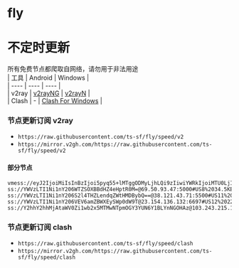 # fly
# 不定时更新
所有免费节点都爬取自网络，请勿用于非法用途  
|  工具  | Android  | Windows  |  
|  ----  | ----   | ----  |  
| v2ray  | [v2rayNG](https://github.com/2dust/v2rayNG/releases) | [v2rayN](https://github.com/2dust/v2rayN/releases) |  
| Clash  | - | [Clash For Windows](https://github.com/2dust/clashN/releases) | 
  
### 节点更新订阅  v2ray
- `https://raw.githubusercontent.com/ts-sf/fly/speed/v2`  
- `https://mirror.v2gh.com/https://raw.githubusercontent.com/ts-sf/fly/speed/v2`  

#### 部分节点  
``` 
vmess://eyJ2IjoiMiIsInBzIjoi5pyq55+lMTggODMyLjhLQi9zIiwiYWRkIjoiMTU0LjI2LjEzNC4xMDYiLCJwb3J0IjoiMTQxMjkiLCJpZCI6ImU3Nzk4ZTA5LTMwOTAtNDM2Ni1hZTgwLWYxOGFmZGFhYmY0ZiIsImFpZCI6IjAiLCJzY3kiOiJhdXRvIiwibmV0IjoidGNwIiwidHlwZSI6Im5vbmUiLCJob3N0IjoiIiwicGF0aCI6IiIsInRscyI6Im5vbmUiLCJzbmkiOiIiLCJ0ZXN0X25hbWUiOiIxOCJ9
ss://YWVzLTI1Ni1nY206WTZSOXBBdHZ4eHptR0M=@69.50.93.47:5000#US8%2034.5KB%2Fs
ss://YWVzLTI1Ni1nY206S2l4THZLendqZWtHMDBybQ==@38.121.43.71:5500#US11%201.9MB%2Fs
ss://YWVzLTI1Ni1nY206VEV6amZBWXEySWp0dW9T@23.154.136.132:6697#US12%2022.9KB%2Fs
ss://Y2hhY2hhMjAtaWV0Zi1wb2x5MTMwNTpmOGY3YUN6Y1BLYnNGOHAz@103.243.215.17:990#%E6%9C%AA%E7%9F%A550%20572.0KB%2Fs
```
### 节点更新订阅  clash
- `https://raw.githubusercontent.com/ts-sf/fly/speed/clash`  
- `https://mirror.v2gh.com/https://raw.githubusercontent.com/ts-sf/fly/speed/clash`  


